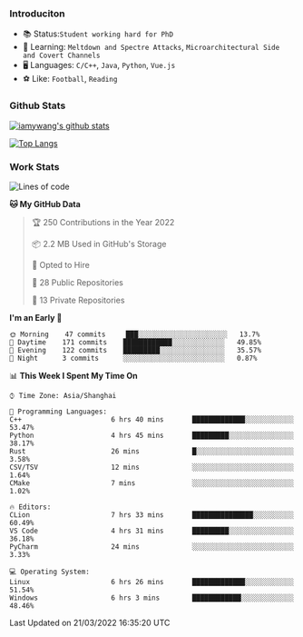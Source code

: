 ### Introduciton

- 📚 Status:`Student working hard for PhD`
- 🔎 Learning: `Meltdown and Spectre Attacks`, `Microarchitectural Side and Covert Channels`
- 🖥️ Languages: `C/C++`, `Java`, `Python`, `Vue.js`
- ⚽ Like: `Football`, `Reading`

### Github Stats

[![iamywang's github stats](https://github-readme-stats.vercel.app/api?username=iamywang&count_private=true&show_icons=true)]()

[![Top Langs](https://github-readme-stats.vercel.app/api/top-langs/?username=iamywang&layout=compact)]()

### Work Stats

<!--START_SECTION:waka-->
![Lines of code](https://img.shields.io/badge/From%20Hello%20World%20I%27ve%20Written-534%20Thousand%20lines%20of%20code-blue)

**🐱 My GitHub Data** 

> 🏆 250 Contributions in the Year 2022
 > 
> 📦 2.2 MB Used in GitHub's Storage 
 > 
> 💼 Opted to Hire
 > 
> 📜 28 Public Repositories 
 > 
> 🔑 13 Private Repositories  
 > 
**I'm an Early 🐤** 

```text
🌞 Morning    47 commits     ███░░░░░░░░░░░░░░░░░░░░░░   13.7% 
🌆 Daytime    171 commits    ████████████░░░░░░░░░░░░░   49.85% 
🌃 Evening    122 commits    █████████░░░░░░░░░░░░░░░░   35.57% 
🌙 Night      3 commits      ░░░░░░░░░░░░░░░░░░░░░░░░░   0.87%

```


📊 **This Week I Spent My Time On** 

```text
⌚︎ Time Zone: Asia/Shanghai

💬 Programming Languages: 
C++                      6 hrs 40 mins       █████████████░░░░░░░░░░░░   53.47% 
Python                   4 hrs 45 mins       █████████░░░░░░░░░░░░░░░░   38.17% 
Rust                     26 mins             █░░░░░░░░░░░░░░░░░░░░░░░░   3.58% 
CSV/TSV                  12 mins             ░░░░░░░░░░░░░░░░░░░░░░░░░   1.64% 
CMake                    7 mins              ░░░░░░░░░░░░░░░░░░░░░░░░░   1.02%

🔥 Editors: 
CLion                    7 hrs 33 mins       ███████████████░░░░░░░░░░   60.49% 
VS Code                  4 hrs 31 mins       █████████░░░░░░░░░░░░░░░░   36.18% 
PyCharm                  24 mins             ░░░░░░░░░░░░░░░░░░░░░░░░░   3.33%

💻 Operating System: 
Linux                    6 hrs 26 mins       █████████████░░░░░░░░░░░░   51.54% 
Windows                  6 hrs 3 mins        ████████████░░░░░░░░░░░░░   48.46%

```


 Last Updated on 21/03/2022 16:35:20 UTC
<!--END_SECTION:waka-->
